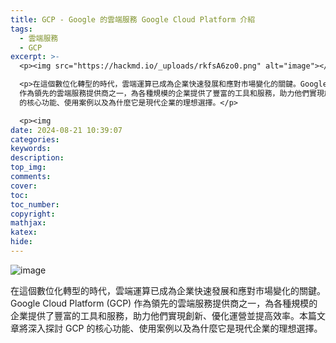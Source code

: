 ```yaml
---
title: GCP - Google 的雲端服務 Google Cloud Platform 介紹
tags:
  - 雲端服務
  - GCP
excerpt: >-
  <p><img src="https://hackmd.io/_uploads/rkfsA6zo0.png" alt="image"></p>

  <p>在這個數位化轉型的時代，雲端運算已成為企業快速發展和應對市場變化的關鍵。Google Cloud Platform (GCP)
  作為領先的雲端服務提供商之一，為各種規模的企業提供了豐富的工具和服務，助力他們實現創新、優化運營並提高效率。本篇文章將深入探討 GCP
  的核心功能、使用案例以及為什麼它是現代企業的理想選擇。</p>

  <p><img
date: 2024-08-21 10:39:07
categories:
keywords:
description:
top_img:
comments:
cover:
toc:
toc_number:
copyright:
mathjax:
katex:
hide:
---
```


![image](https://hackmd.io/_uploads/rkfsA6zo0.png)

在這個數位化轉型的時代，雲端運算已成為企業快速發展和應對市場變化的關鍵。Google Cloud Platform (GCP) 作為領先的雲端服務提供商之一，為各種規模的企業提供了豐富的工具和服務，助力他們實現創新、優化運營並提高效率。本篇文章將深入探討 GCP 的核心功能、使用案例以及為什麼它是現代企業的理想選擇。
<!-- more -->
